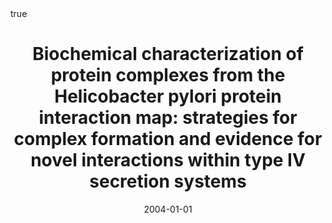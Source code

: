 ---
id: terradot2004biochemical
title: 'Biochemical characterization of protein complexes from the Helicobacter pylori
  protein interaction map: strategies for complex formation and evidence for novel
  interactions within type IV secretion systems'
date: '2004-01-01'
authors:
- Terradot, Laurent and Durnell, Nathan and Li, Min and Li, Ming and Ory, Jeremiah
  and Labigne, Agnes and Legrain, Pierre and Colland, Frederic and Waksman, Gabriel
doi: ''
publication: 'In: *Molecular \& Cellular Proteomics* 3'
publication_types:
- '1'
selected: false
tags: []
projects: []
math: true

---